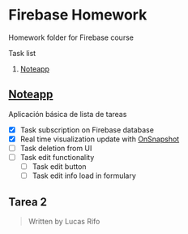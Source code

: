 # Firebase Homework
Homework folder for Firebase course

Task list
1. [Noteapp](##Noteapp)

## [Noteapp](/noteapp/)
Aplicación básica de lista de tareas
- [x] Task subscription on Firebase database
- [x] Real time visualization update with [OnSnapshot](https://firebase.google.com/docs/firestore/query-data/listen#web-version-9)
- [ ] Task deletion from UI
- [ ] Task edit functionality
  - [ ] Task edit button
  - [ ] Task edit info load in formulary

## Tarea 2


>Written by Lucas Rifo 
